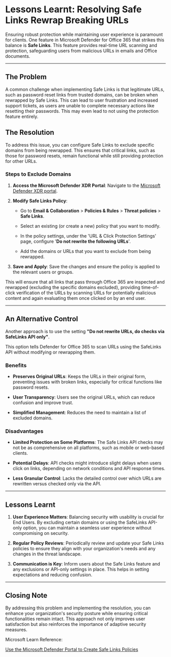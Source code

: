 # Lessons Learnt: Resolving Safe Links Rewrap Breaking URLs


Ensuring robust protection while maintaining user experience is paramount for clients. One feature in Microsoft Defender for Office 365 that strikes this balance is **Safe Links**. This feature provides real-time URL scanning and protection, safeguarding users from malicious URLs in emails and Office documents.

---
## The Problem

A common challenge when implementing Safe Links is that legitimate URLs, such as password reset links from trusted domains, can be broken when rewrapped by Safe Links. This can lead to user frustration and increased support tickets, as users are unable to complete necessary actions like resetting their passwords. This may even lead to not using the protection feature entirely.

## The Resolution

To address this issue, you can configure Safe Links to exclude specific domains from being rewrapped. This ensures that critical links, such as those for password resets, remain functional while still providing protection for other URLs.

### Steps to Exclude Domains

1. **Access the Microsoft Defender XDR Portal**: Navigate to the [Microsoft Defender XDR portal](https://security.microsoft.com).

2. **Modify Safe Links Policy**:

   - Go to **Email & Collaboration** > **Policies & Rules** > **Threat policies** > **Safe Links**.

   - Select an existing (or create a new) policy that you want to modify.

   - In the policy settings, under the 'URL & Click Protection Settings' page, configure '**Do not rewrite the following URLs**'.

   - Add the domains or URLs that you want to exclude from being rewrapped.

3. **Save and Apply**: Save the changes and ensure the policy is applied to the relevant users or groups.

This will ensure that all links that pass through Office 365 are inspected and rewrapped (excluding the specific domains excluded), providing time-of-click verification of the URLs by scanning URLs for potentially malicious content and again evaluating them once clicked on by an end user.

---

## An Alternative Control

Another approach is to use the setting **"Do not rewrite URLs, do checks via SafeLinks API only"**.

This option tells Defender for Office 365 to scan URLs using the SafeLinks API without modifying or rewrapping them.

### Benefits

- **Preserves Original URLs**: Keeps the URLs in their original form, preventing issues with broken links, especially for critical functions like password resets.

- **User Transparency**: Users see the original URLs, which can reduce confusion and improve trust.

- **Simplified Management**: Reduces the need to maintain a list of excluded domains.

### Disadvantages

- **Limited Protection on Some Platforms**: The Safe Links API checks may not be as comprehensive on all platforms, such as mobile or web-based clients.

- **Potential Delays**: API checks might introduce slight delays when users click on links, depending on network conditions and API response times.

- **Less Granular Control**: Lacks the detailed control over which URLs are rewritten versus checked only via the API.

---

## Lessons Learnt

1. **User Experience Matters**: Balancing security with usability is crucial for End Users. By excluding certain domains or using the SafeLinks API-only option, you can maintain a seamless user experience without compromising on security.

2. **Regular Policy Reviews**: Periodically review and update your Safe Links policies to ensure they align with your organization's needs and any changes in the threat landscape.

3. **Communication is Key**: Inform users about the Safe Links feature and any exclusions or API-only settings in place. This helps in setting expectations and reducing confusion.

---
## Closing Note

By addressing this problem and implementing the resolution, you can enhance your organization's security posture while ensuring critical functionalities remain intact. This approach not only improves user satisfaction but also reinforces the importance of adaptive security measures.

Microsoft Learn Reference:

[Use the Microsoft Defender Portal to Create Safe Links Policies](https://learn.microsoft.com/en-us/defender-office-365/safe-links-policies-configure#use-the-microsoft-defender-portal-to-create-safe-links-policies)